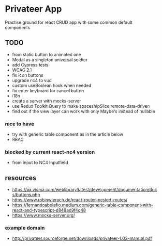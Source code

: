 # Privateer App

Practise ground for react CRUD app with some common default components

## TODO

- from static button to animated one
- Modal as a singleton universal soldier
- add Cypress tests
- WCAG 2.1
- fix icon buttons
- upgrade nc4 to vud
- custom useBoolean hook when needed
- fix enter keyboard for cancel button
- i18n
- create a server with mocks-server
- use Redux Toolkit Query to make spaceshipSlice remote-data-driven
- find out if the view layer can work with only Maybe's instead of nullable

### nice to have

- try with generic table component as in the article below
- RBAC

### blocked by current react-nc4 version

- from input to NC4 Inputfield

## resources

- https://ux.visma.com/weblibrary/latest/development/documentation/docs/buttons.php
- https://www.robinwieruch.de/react-router-nested-routes/
- https://fernandoabolafio.medium.com/generic-table-component-with-react-and-typescript-d849ad9f4c48
- https://www.mocks-server.org/

### example domain

- http://privateer.sourceforge.net/downloads/privateer-1.03-manual.pdf
